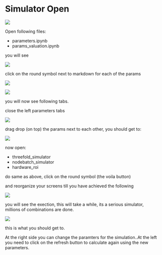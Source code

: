 # Simulator Open

![](open_simulator.png)

Open following files:

- parameters.ipynb
- params_valuation.ipynb

you will see

![](simulatoropen_1.png)

click on the round symbol next to markdown for each of the params

![](round_symbol.png)

![](simulator_open3.png)

you will now see following tabs.

close the left parameters tabs

![](simulator_close1.png)

drag drop (on top) the params next to each other, you should get to:

![](simulator_close2.png)

now open:

- threefold_simulator
- nodebatch_simulator
- hardware_roi

do same as above, click on the round symbol (the voila button)

and reorganize your screens till you have achieved the following

![](simulator_execution.png)

you will see the exection, this will take a while, its a serious simulator, millions of combinations are done.

![](simulator_start.png)

this is what you should get to.

At the right side you can change the paramters for the simulation..At the left you need to click on the refresh button to calculate again using the new parameters.


